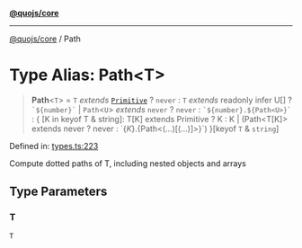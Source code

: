 [**@quojs/core**](../README.md)

***

[@quojs/core](../README.md) / Path

# Type Alias: Path\<T\>

> **Path**\<`T`\> = `T` *extends* [`Primitive`](Primitive.md) ? `never` : `T` *extends* readonly infer U[] ? `` `${number}` `` \| `Path`\<`U`\> *extends* `never` ? `never` : `` `${number}.${Path<U>}` `` : \{ \[K in keyof T & string\]: T\[K\] extends Primitive ? K : K \| (Path\<T\[K\]\> extends never ? never : \`$\{K\}.$\{Path\<(...)\[(...)\]\>\}\`) \}\[keyof `T` & `string`\]

Defined in: [types.ts:223](https://github.com/quojs/quojs/blob/77e60321cd9a639207281caa83e9258935b2bfc1/packages/core/src/types.ts#L223)

Compute dotted paths of T, including nested objects and arrays

## Type Parameters

### T

`T`
